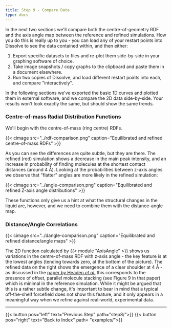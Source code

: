 ```yaml
---
title: Step 9 - Compare Data
type: docs
---
```


In the next two sections we'll compare both the centre-of-geometry RDF and the axis angle map between the reference and refined simulations. How you do this is really up to you - you can load any of your restart points into Dissolve to see the data contained within, and then either:

1. Export specific datasets to files and re-plot them side-by-side in your graphing software of choice.
2. Take image snapshots / copy graphs to the clipboard and paste them in a document elsewhere.
3. Run two copies of Dissolve, and load different restart points into each, and compare "interactively".

In the following sections we've exported the basic 1D curves and plotted them in external software, and we compare the 2D data side-by-side. Your results won't look exactly the same, but should show the same trends.

### Centre-of-mass Radial Distribution Functions

We'll begin with the centre-of-mass (ring centre) RDFs.

{{< cimage src="../rdf-comparison.png" caption="Equilibrated and refined centre-of-mass RDFs" >}}

As you can see the differences are quite subtle, but they are there. The refined (red) simulation shows a decrease in the main peak intensity, and an increase in probability of finding molecules at the shortest contact distances (around 4 &#8491;). Looking at the probabilities between z-axis angles we observe that "flatter" angles are more likely in the refined simulation:

{{< cimage src="../angle-comparison.png" caption="Equilibrated and refined Z-axis angle distributions" >}}

These functions only give us a hint at what the structural changes in the liquid are, however, and we need to combine them with the distance-angle map.

### Distance/Angle Correlations

{{< cimage src="../dangle-comparison.png" caption="Equilibrated and refined distance/angle maps" >}}

The 2D function calculated by {{< module "AxisAngle" >}} shows us variations in the centre-of-mass RDF with z-axis angle - the key feature is at the lowest angles (tending towards zero, at the bottom of the picture). The refined data on the right shows the emergence of a clear shoulder at 4 &#8491; - as discussed in the [paper by Headen _et al._](https://dx.doi.org/10.1021/ja909084e) this corresponds to the presence of offset, parallel molecule stacking (see Figure 9 in that paper) which is minimal in the reference simulation. While it might be argued that this is a rather subtle change, it's important to bear in mind that a typical off-the-shelf forcefield does not show this feature, and it only appears in a meaningful way when we refine against real-world, experimental data.

* * *
{{< button pos="left" text="Previous Step" path="step8/">}}
{{< button pos="right" text="Back to Index" path= "examples/">}}
